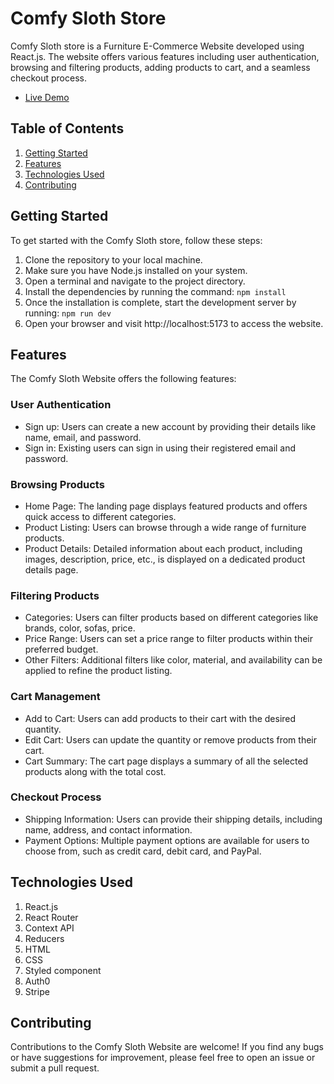 # Comfy Sloth Store

Comfy Sloth store is a Furniture E-Commerce Website developed using React.js. The website offers various features including user authentication, browsing and filtering products, adding products to cart, and a seamless checkout process.
- [Live Demo](https://react-store-marwan.netlify.app/)

## Table of Contents
1. [Getting Started](#getting-started)
2. [Features](#features)
3. [Technologies Used](#technologies-used)
4. [Contributing](#contributing)

## Getting Started
To get started with the Comfy Sloth store, follow these steps:
1. Clone the repository to your local machine.
2. Make sure you have Node.js installed on your system.
3. Open a terminal and navigate to the project directory.
4. Install the dependencies by running the command:
``` npm install ```
5. Once the installation is complete, start the development server by running:
``` npm run dev ```
6. Open your browser and visit http://localhost:5173 to access the website.

## Features
The Comfy Sloth Website offers the following features:
### User Authentication
- Sign up: Users can create a new account by providing their details like name, email, and password.
- Sign in: Existing users can sign in using their registered email and password.
### Browsing Products
- Home Page: The landing page displays featured products and offers quick access to different categories.
- Product Listing: Users can browse through a wide range of furniture products.
- Product Details: Detailed information about each product, including images, description, price, etc., is displayed on a dedicated product details page.
### Filtering Products
- Categories: Users can filter products based on different categories like brands, color, sofas, price.
- Price Range: Users can set a price range to filter products within their preferred budget.
- Other Filters: Additional filters like color, material, and availability can be applied to refine the product listing.
### Cart Management
- Add to Cart: Users can add products to their cart with the desired quantity.
- Edit Cart: Users can update the quantity or remove products from their cart.
- Cart Summary: The cart page displays a summary of all the selected products along with the total cost.
### Checkout Process
- Shipping Information: Users can provide their shipping details, including name, address, and contact information.
- Payment Options: Multiple payment options are available for users to choose from, such as credit card, debit card, and PayPal.

## Technologies Used
1. React.js
2. React Router
3. Context API
4. Reducers
5. HTML
6. CSS
7. Styled component
8. Auth0
9. Stripe

## Contributing
Contributions to the Comfy Sloth Website are welcome! If you find any bugs or have suggestions for improvement, please feel free to open an issue or submit a pull request.

